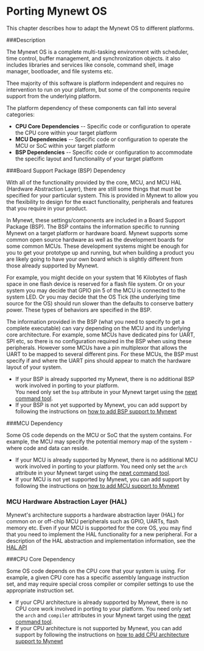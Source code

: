# Porting Mynewt OS

This chapter describes how to adapt the Mynewt OS to different platforms. 

###Description

The Mynewt OS is a complete multi-tasking environment with scheduler, time 
control, buffer management, and synchronization objects. it also includes 
libraries and services like console, command shell, image manager, 
bootloader, and file systems etc.

Thee majority of this software is platform independent and requires no
intervention to run on your platform, but some of the components require 
support from the underlying platform. 

The platform dependency of these components can fall into several categories:

* **CPU Core Dependencies** -- Specific code or 
configuration to operate the CPU core within your target platform
* **MCU Dependencies** -- Specific code or configuration to operate the MCU or 
SoC within your target platform
* **BSP Dependencies** -- Specific code or configuration to accommodate the 
specific layout and functionality of your target platform 

###Board Support Package (BSP) Dependency

With all of the functionality provided by the core, MCU, and MCU HAL (Hardware Abstraction Layer), 
there are still some things that must be specified for your particular system. This
is provided in Mynewt to allow you the flexibility to design for the exact
functionality, peripherals and features that you require in your product.  

In Mynewt, these settings/components are included in a Board Support Package 
(BSP).  The BSP contains the information specific to running Mynewt on a target 
platform or hardware board.  Mynewt supports some common open source hardware as well
as the development boards for some common MCUs.  These development systems
might be enough for you to get your prototype up and running, but when building
a product you are likely going to have your own board which is slightly different
from those already supported by Mynewt.

For example, you might decide on your system that 16 Kilobytes of flash space
in one flash device is reserved for a flash file system.  Or on your system 
you may decide that GPIO pin 5 of the MCU is connected to the system LED. Or
you may decide that the OS Tick (the underlying time source for the OS) should
run slower than the defaults to conserve battery power.  These types of 
behaviors are specified in the BSP.  

The information provided in the BSP (what you need to specify to get a 
complete executable) can vary depending on the MCU and its underlying core
architecture.  For example, some MCUs have dedicated pins for UART, SPI etc,
so there is no configuration required in the BSP when using these peripherals.
However some MCUs have a pin multiplexor that allows the UART to be mapped to
several different pins.  For these MCUs, the BSP must specify if and where
the UART pins should appear to match the hardware layout of your system.

* If your BSP is already supported my Mynewt, there is no additional BSP work involved in porting to your platform.  
You need only set the `bsp` attribute in your Mynewt target using the [newt command tool](../../../newt/newt_intro).
* If your BSP is not yet supported by Mynewt, you can add support by following the instructions on [how to add BSP support to Mynewt](port_bsp.md)


###MCU Dependency

Some OS code depends on the MCU or SoC that the system contains. For example, the MCU may specify 
the potential memory map of the system - where code and data can reside.

* If your MCU is already supported by Mynewt, there is no additional MCU work involved in 
porting to your platform.  You need only set the `arch` attribute in your Mynewt target 
using the [newt command tool](../../../newt/newt_intro).
* If your MCU is not yet supported by Mynewt, you can add support by following the 
instructions on [how to add MCU support to Mynewt](port_mcu.md)

### MCU Hardware Abstraction Layer (HAL)

Mynewt's architecture supports a hardware abstraction layer (HAL) for common on or off-chip MCU peripherals 
such as GPIO, UARTs, flash memory etc.  Even if your MCU is supported for the core OS, 
you may find that you need to implement the HAL functionality for a new peripheral. 
For a description of the HAL abstraction and implementation information,
see the [HAL API](../../modules/hal/hal.md)

###CPU Core Dependency 

Some OS code depends on the CPU core that your system is using.  For example, a given CPU core 
has a specific assembly language instruction set, and may require special cross compiler or 
compiler settings to use the appropriate instruction set.  

* If your CPU architecture is already supported by Mynewt, there is no CPU core work involved 
in porting to your platform.  You need only set the  `arch` and `compiler` attributes in your 
Mynewt target using the [newt command tool](../../../newt/newt_intro).
* If your CPU architecture is not supported by Mynewt, you can add support by following the 
instructions on [how to add CPU architecture support to Mynewt](port_cpu.md)

